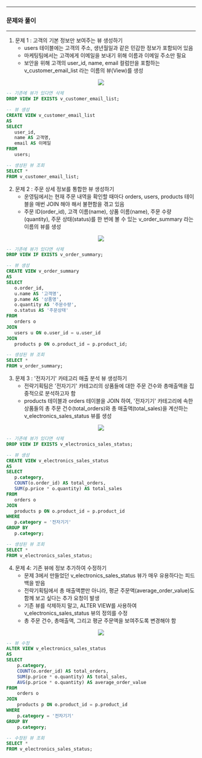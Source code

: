 -----
### 문제와 풀이
-----
1. 문제 1 : 고객의 기본 정보만 보여주는 뷰 생성하기
   - users 테이블에는 고객의 주소, 생년월일과 같은 민감한 정보가 포함되어 있음
   - 마케팅팀에서는 고객에게 이메일을 보내기 위해 이름과 이메일 주소만 필요
   - 보안을 위해 고객의 user_id, name, email 컬럼만을 포함하는 v_customer_email_list 라는 이름의 뷰(View)를 생성

<div align="center">
<img src="https://github.com/user-attachments/assets/0f4f0a40-582e-4d7c-8f0f-be7759443636">
</div>

```sql
-- 기존에 뷰가 있다면 삭제
DROP VIEW IF EXISTS v_customer_email_list;

-- 뷰 생성
CREATE VIEW v_customer_email_list
AS
SELECT
   user_id,
   name AS 고객명,
   email AS 이메일
FROM
   users;

-- 생성된 뷰 조회
SELECT *
FROM v_customer_email_list;
```

2. 문제 2 : 주문 상세 정보를 통합한 뷰 생성하기
   - 운영팀에서는 현재 주문 내역을 확인할 때마다 orders, users, products 테이블을 매번 JOIN 해야 해서 불편함을 겪고 있음
   - 주문 ID(order_id), 고객 이름(name), 상품 이름(name), 주문 수량(quantity), 주문 상태(status)를 한 번에 볼 수 있는 v_order_summary 라는 이름의 뷰를 생성
<div align="center">
<img src="https://github.com/user-attachments/assets/faef11c3-2796-436e-a39e-75da2fe3eed2">
</div>

```sql
-- 기존에 뷰가 있다면 삭제
DROP VIEW IF EXISTS v_order_summary;

-- 뷰 생성
CREATE VIEW v_order_summary
AS
SELECT
   o.order_id,
   u.name AS '고객명',
   p.name AS '상품명',
   o.quantity AS '주문수량',
   o.status AS '주문상태'
FROM
   orders o
JOIN
   users u ON o.user_id = u.user_id
JOIN
   products p ON o.product_id = p.product_id;

-- 생성된 뷰 조회
SELECT *
FROM v_order_summary;
```

3. 문제 3 : '전자기기' 카테고리 매출 분석 뷰 생성하기
   - 전략기획팀은 '전자기기' 카테고리의 상품들에 대한 주문 건수와 총매출액을 집중적으로 분석하고자 함
   - products 테이블과 orders 테이블을 JOIN 하여, '전자기기' 카테고리에 속한 상품들의 총 주문 건수(total_orders)와 총 매출액(total_sales)을 계산하는 v_electronics_sales_status 뷰를 생성
<div align="center">
<img src="https://github.com/user-attachments/assets/f791ca77-cb37-4121-a9fc-57f0c1e9737f">
</div>

```sql
-- 기존에 뷰가 있다면 삭제
DROP VIEW IF EXISTS v_electronics_sales_status;

-- 뷰 생성
CREATE VIEW v_electronics_sales_status
AS
SELECT
   p.category,
   COUNT(o.order_id) AS total_orders,
   SUM(p.price * o.quantity) AS total_sales
FROM
   orders o
JOIN
   products p ON o.product_id = p.product_id
WHERE
   p.category = '전자기기'
GROUP BY
   p.category;

-- 생성된 뷰 조회
SELECT *
FROM v_electronics_sales_status;
```

4. 문제 4: 기존 뷰에 정보 추가하여 수정하기
   - 문제 3에서 만들었던 v_electronics_sales_status 뷰가 매우 유용하다는 피드백을 받음
   - 전략기획팀에서 총 매출액뿐만 아니라, 평균 주문액(average_order_value)도 함께 보고 싶다는 추가 요청이 발생
   - 기존 뷰를 삭제하지 말고, ALTER VIEW를 사용하여 v_electronics_sales_status 뷰의 정의를 수정
   - 총 주문 건수, 총매출액, 그리고 평균 주문액을 보여주도록 변경해야 함

<div align="center">
<img src="https://github.com/user-attachments/assets/b37cf7c2-d1f3-4f41-9082-d48e02b77c22">
</div>

  ```sql
-- 뷰 수정
ALTER VIEW v_electronics_sales_status
AS
SELECT
      p.category,
      COUNT(o.order_id) AS total_orders,
      SUM(p.price * o.quantity) AS total_sales,
      AVG(p.price * o.quantity) AS average_order_value
FROM
      orders o
JOIN
      products p ON o.product_id = p.product_id
WHERE
      p.category = '전자기기'
GROUP BY
      p.category;

-- 수정된 뷰 조회
SELECT *
FROM v_electronics_sales_status;
```
